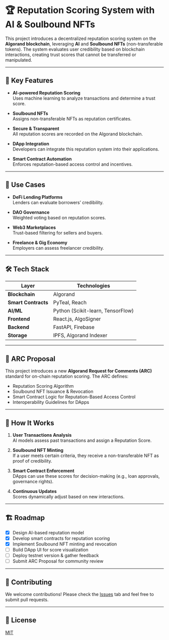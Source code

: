 # 🏆 Reputation Scoring System with AI & Soulbound NFTs

This project introduces a decentralized reputation scoring system on the **Algorand blockchain**, leveraging **AI** and **Soulbound NFTs** (non-transferable tokens). The system evaluates user credibility based on blockchain interactions, creating trust scores that cannot be transferred or manipulated.

---

## 🚀 Key Features

- **AI-powered Reputation Scoring**  
  Uses machine learning to analyze transactions and determine a trust score.

- **Soulbound NFTs**  
  Assigns non-transferable NFTs as reputation certificates.

- **Secure & Transparent**  
  All reputation scores are recorded on the Algorand blockchain.

- **DApp Integration**  
  Developers can integrate this reputation system into their applications.

- **Smart Contract Automation**  
  Enforces reputation-based access control and incentives.

---

## 🎯 Use Cases

- **DeFi Lending Platforms**  
  Lenders can evaluate borrowers’ credibility.

- **DAO Governance**  
  Weighted voting based on reputation scores.

- **Web3 Marketplaces**  
  Trust-based filtering for sellers and buyers.

- **Freelance & Gig Economy**  
  Employers can assess freelancer credibility.

---

## 🛠 Tech Stack

| Layer        | Technologies                                      |
| ------------ | ------------------------------------------------- |
| **Blockchain**   | Algorand                                         |
| **Smart Contracts** | PyTeal, Reach                                  |
| **AI/ML**         | Python (Scikit-learn, TensorFlow)              |
| **Frontend**      | React.js, AlgoSigner                           |
| **Backend**       | FastAPI, Firebase                              |
| **Storage**       | IPFS, Algorand Indexer                         |

---

## 🔗 ARC Proposal

This project introduces a new **Algorand Request for Comments (ARC)** standard for on-chain reputation scoring. The ARC defines:

- Reputation Scoring Algorithm  
- Soulbound NFT Issuance & Revocation  
- Smart Contract Logic for Reputation-Based Access Control  
- Interoperability Guidelines for DApps  

---

## 📌 How It Works

1. **User Transactions Analysis**  
   AI models assess past transactions and assign a Reputation Score.

2. **Soulbound NFT Minting**  
   If a user meets certain criteria, they receive a non-transferable NFT as proof of credibility.

3. **Smart Contract Enforcement**  
   DApps can use these scores for decision-making (e.g., loan approvals, governance rights).

4. **Continuous Updates**  
   Scores dynamically adjust based on new interactions.

---

## 🏗️ Roadmap

- [x] Design AI-based reputation model  
- [x] Develop smart contracts for reputation scoring  
- [x] Implement Soulbound NFT minting and revocation  
- [ ] Build DApp UI for score visualization  
- [ ] Deploy testnet version & gather feedback  
- [ ] Submit ARC Proposal for community review  

---

## 🤝 Contributing

We welcome contributions! Please check the [Issues](../../issues) tab and feel free to submit pull requests.

---

## 📄 License

[MIT](LICENSE)
